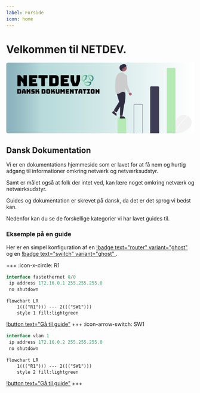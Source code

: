 ```yaml
---
label: Forside
icon: home
---
```


# Velkommen til **NETDEV**.

![](/img/hero-black-slug.png)

## Dansk Dokumentation

Vi er en dokumentations hjemmeside som er lavet for at få nem og hurtig adgang til informationer omkring netværk og netværksudstyr.

Samt er målet også at folk der intet ved, kan lære noget omkring netværk og netværksudstyr.

Guides og dokumentation er skrevet på dansk, da det er det sprog vi bedst kan.

Nedenfor kan du se de forskellige kategorier vi har lavet guides til.

### Eksemple på en guide

Her er en simpel konfiguration af en [!badge text="router" variant="ghost" ](router.md) og en [!badge text="switch" variant="ghost" ](router.md).

+++ :icon-x-circle: R1
```js
interface fastethernet 0/0
 ip address 172.16.0.1 255.255.255.0
 no shutdown

```
```mermaid
flowchart LR
	1((("R1"))) --- 2((("SW1")))
	style 1 fill:lightgreen
```
[!button text="Gå til guide"](/Starterguide/starter-guide)
+++ :icon-arrow-switch: SW1 
```js
interface vlan 1
 ip address 172.16.0.2 255.255.255.0
 no shutdown

```
```mermaid
flowchart LR
	1((("R1"))) --- 2((("SW1")))
	style 2 fill:lightgreen
```
[!button text="Gå til guide"](/Starterguide/starter-guide)
+++




